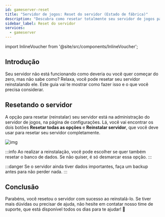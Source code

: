 ```yaml
---
id: gameserver-reset
title: "Servidor de jogos: Reset do servidor (Estado de fábrica)"
description: "Descubra como resetar totalmente seu servidor de jogos para restaurar o desempenho ideal e evitar perda de dados → Saiba mais agora"
sidebar_label: Reset do servidor
services:
  - gameserver
---
```


import InlineVoucher from '@site/src/components/InlineVoucher';

## Introdução

Seu servidor não está funcionando como deveria ou você quer começar do zero, mas não sabe como? Relaxa, você pode resetar seu servidor reinstalando ele. Este guia vai te mostrar como fazer isso e o que você precisa considerar.

## Resetando o servidor

A opção para resetar (reinstalar) seu servidor está na administração do servidor de jogos, na página de configurações. Lá, você vai encontrar os dois botões **Resetar todas as opções** e **Reinstalar servidor**, que você deve usar para resetar seu servidor completamente.

![img](https://screensaver01.zap-hosting.com/index.php/s/H8Y9Tz8imigEBDZ/download)

:::info
Ao realizar a reinstalação, você pode escolher se quer também resetar o banco de dados. Se não quiser, é só desmarcar essa opção.
:::

:::danger
Se o servidor ainda tiver dados importantes, faça um backup antes para não perder nada.
:::

## Conclusão

Parabéns, você resetou o servidor com sucesso ao reinstalá-lo. Se tiver mais dúvidas ou precisar de ajuda, não hesite em contatar nosso time de suporte, que está disponível todos os dias para te ajudar! 🙂




<InlineVoucher />